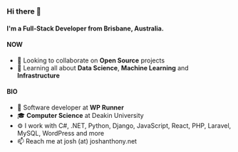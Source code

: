 ### Hi there 👋

#### I'm a Full-Stack Developer from Brisbane, Australia.

#### NOW

- 💬 Looking to collaborate on **Open Source** projects
- 🌱 Learning all about **Data Science**, **Machine Learning** and **Infrastructure**

#### BIO

- 🏢 Software developer at **WP Runner**
- 🎓 **Computer Science** at Deakin University
- ⚙️ I work with C#, .NET, Python, Django, JavaScript, React, PHP, Laravel, MySQL, WordPress and more
- 📫 Reach me at josh (at) joshanthony.net
